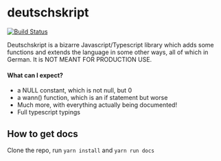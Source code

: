 # deutschskript
[![Build Status](https://travis-ci.com/krystof1119/deutschskript.svg?branch=master)](https://travis-ci.com/krystof1119/deutschskript)

Deutschskript is a bizarre Javascript/Typescript library which adds some functions and extends the language in some other ways, all of which in German. It is NOT MEANT FOR PRODUCTION USE.

#### What can I expect?
* a NULL constant, which is not null, but 0
* a wann() function, which is an if statement but worse
* Much more, with everything actually being documented!
* Full typescript typings

## How to get docs
Clone the repo, run `yarn install` and `yarn run docs`
